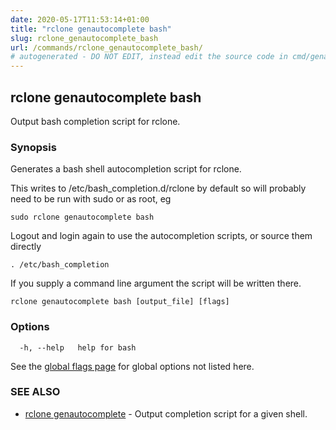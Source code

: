 ```yaml
---
date: 2020-05-17T11:53:14+01:00
title: "rclone genautocomplete bash"
slug: rclone_genautocomplete_bash
url: /commands/rclone_genautocomplete_bash/
# autogenerated - DO NOT EDIT, instead edit the source code in cmd/genautocomplete/bash/ and as part of making a release run "make commanddocs"
---
```

## rclone genautocomplete bash

Output bash completion script for rclone.

### Synopsis


Generates a bash shell autocompletion script for rclone.

This writes to /etc/bash_completion.d/rclone by default so will
probably need to be run with sudo or as root, eg

    sudo rclone genautocomplete bash

Logout and login again to use the autocompletion scripts, or source
them directly

    . /etc/bash_completion

If you supply a command line argument the script will be written
there.


```
rclone genautocomplete bash [output_file] [flags]
```

### Options

```
  -h, --help   help for bash
```

See the [global flags page](/flags/) for global options not listed here.

### SEE ALSO

* [rclone genautocomplete](/commands/rclone_genautocomplete/)	 - Output completion script for a given shell.

